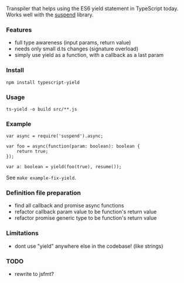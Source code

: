 Transpiler that helps using the ES6 yield statement in TypeScript today. Works 
well with the [suspend](https://github.com/jmar777/suspend) library.

### Features
- full type awareness (input params, return value)
- needs only small d.ts changes (signature overload)
- simply use yield as a function, with a callback as a last param

### Install

```
npm install typescript-yield
```

### Usage
```
ts-yield -o build src/**.js
```

### Example

```
var async = require('suspend').async;

var foo = async(function(param: boolean): boolean {
	return true;
});

var a: boolean = yield(foo(true), resume());
```

See `make example-fix-yield`.

### Definition file preparation
- find all callback and promise async functions
- refactor callback param value to be function's return value
- refactor promise generic type to be function's return value

### Limitations
- dont use "yield" anywhere else in the codebase! (like strings)

### TODO
- rewrite to jsfmt?
